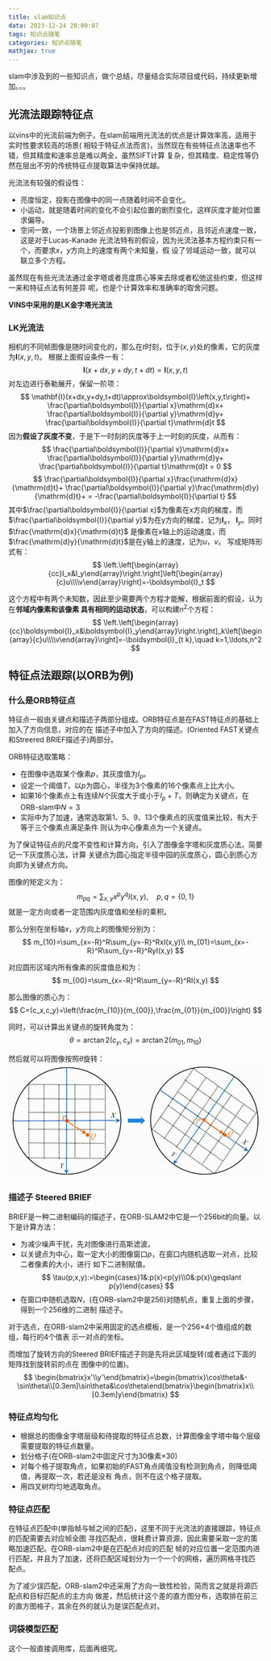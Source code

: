 ```yaml
---
title: slam知识点
data: 2023-12-24 20:09:07
tags: 知识点随笔
categories: 知识点随笔
mathjax: true
---
```


slam中涉及到的一些知识点，做个总结，尽量结合实际项目或代码，持续更新增加。。。

## 光流法跟踪特征点
以vins中的光流前端为例子。在slam前端用光流法的优点是计算效率高，适用于实时性要求较高的场景(
相较于特征点法而言)，当然现在有些特征点法速率也不错，但其精度和速率总是难以两全，虽然SIFT计算
复杂，但其精度、稳定性等仍然在层出不穷的传统特征点提取算法中保持优越。

光流法有较强的假设性：

- 亮度恒定，投影在图像中的同一点随着时间不会变化。
- 小运动，就是随着时间的变化不会引起位置的剧烈变化，这样灰度才能对位置求偏导。
- 空间一致，一个场景上邻近点投影到图像上也是邻近点，且邻近点速度一致，这是对于Lucas-Kanade
光流法特有的假设，因为光流法基本方程约束只有一个，而要求$x$，$y$方向上的速度有两个未知量，假
设了邻域运动一致，就可以联立多个方程。

虽然现在有些光流法通过金字塔或者亮度质心等来去除或者松弛这些约束，但这样一来和特征点法有何差异
呢，也是个计算效率和准确率的取舍问题。

**VINS中采用的是LK金字塔光流法**

### LK光流法
相机的不同帧图像是随时间变化的，那么在$t$时刻，位于$(x,y)$处的像素，它的灰度为$\mathbf{I}(x,y,t)$。
根据上面假设条件一有：
$$
    \mathbf{I}(x+dx,y+dy,t+dt) = \mathbf{I}(x,y,t)
$$
对左边进行泰勒展开，保留一阶项：
$$
    \mathbf{I}(x+dx,y+dy,t+dt)\approx\boldsymbol{I}\left(x,y,t\right)+
    \frac{\partial\boldsymbol{I}}{\partial x}\mathrm{d}x+
    \frac{\partial\boldsymbol{I}}{\partial y}\mathrm{d}y+
    \frac{\partial\boldsymbol{I}}{\partial t}\mathrm{d}t
$$
因为**假设了灰度不变**，于是下一时刻的灰度等于上一时刻的灰度，从而有：
$$
    \frac{\partial\boldsymbol{I}}{\partial x}\mathrm{d}x+
    \frac{\partial\boldsymbol{I}}{\partial y}\mathrm{d}y+
    \frac{\partial\boldsymbol{I}}{\partial t}\mathrm{d}t = 0
$$
$$
     \frac{\partial\boldsymbol{I}}{\partial x}\frac{\mathrm{d}x}{\mathrm{d}t}+
    \frac{\partial\boldsymbol{I}}{\partial y}\frac{\mathrm{d}y}{\mathrm{d}t}+
    = -\frac{\partial\boldsymbol{I}}{\partial t}
$$
其中$\frac{\partial\boldsymbol{I}}{\partial x}$为像素在x方向的梯度，而
$\frac{\partial\boldsymbol{I}}{\partial y}$为在y方向的梯度，记为$\mathbf{I}_{x}$，
$\mathbf{I}_y$。同时$\frac{\mathrm{d}x}{\mathrm{d}t}$
是像素在x轴上的运动速度，而$\frac{\mathrm{d}y}{\mathrm{d}t}$是在y轴上的速度，记为$u$，$v$。
写成矩阵形式有：
$$
\left.\left[\begin{array}{cc}I_x&I_y\end{array}\right.\right]\left[\begin{array}{c}u\\\\v\end{array}\right]=-\boldsymbol{I}_t
$$

这个方程中有两个未知数，因此至少需要两个方程才能解，根据前面的假设，认为在**邻域内像素和该像素
具有相同的运动状态**，可以构建$n^{2}$个方程：
$$
\left.\left[\begin{array}{cc}\boldsymbol{I}_x&\boldsymbol{I}_y\end{array}\right.\right]_k\left[\begin{array}{c}u\\\\v\end{array}\right]=-\boldsymbol{I}_{t k},\quad k=1,\ldots,n^2
$$

## 特征点法跟踪(以ORB为例)

### 什么是ORB特征点

特征点一般由关键点和描述子两部分组成。ORB特征点是在FAST特征点的基础上加入了方向信息，对应的在
描述子中加入了方向的描述。(Oriented FAST关键点和Streered BRIEF描述子)两部分。

ORB特征选取策略：
- 在图像中选取某个像素$p$，其灰度值为$I_{p}$。
- 设定一个阈值$T$，以$p$为圆心，半径为3个像素的16个像素点上比大小。
- 如果16个像素点上有连续$N$个灰度大于或小于$I_{p}+T$，则确定为关键点，在ORB-slam中$N=3$
- 实际中为了加速，通常选取第1、5、9、13个像素点的灰度值来比较，有大于等于三个像素点满足条件
则认为中心像素点为一个关键点。

为了保证特征点的尺度不变性和计算方向，引入了图像金字塔和灰度质心法。简要记一下灰度质心法，计算
关键点为圆心指定半径中园的灰度质心，圆心到质心方向即为关键点方向。

图像的矩定义为：
$$
m_{pq}=\sum_{x,y}x^py^qI(x,y),\quad p,q=\{0,1\}
$$
就是一定方向或者一定范围内灰度值和坐标的乘积。

那么分别在坐标轴$x$，$y$方向上的图像矩分别为：
$$
m_{10}=\sum_{x=-R}^R\sum_{y=-R}^RxI(x,y)\\
m_{01}=\sum_{x=-R}^R\sum_{y=-R}^RyI(x,y)
$$

对应圆形区域内所有像素的灰度值总和为：
$$
m_{00}=\sum_{x=-R}^R\sum_{y=-R}^RI(x,y)
$$

那么图像的质心为：
$$
C=(c_x,c_y)=\left(\frac{m_{10}}{m_{00}},\frac{m_{01}}{m_{00}}\right)
$$

同时，可以计算出关键点的旋转角度为：
$$
\theta=\arctan2\left(c_y,c_x\right)=\arctan2\left(m_{01},m_{10}\right)
$$

然后就可以将图像按照$\theta$旋转：
![旋转灰度质心园和主方向坐标轴对齐](./slam/image.png)

### 描述子 Steered BRIEF
BRIEF是一种二进制编码的描述子，在ORB-SLAM2中它是一个256bit的向量。以下是计算方法：

- 为减少噪声干扰，先对图像进行高斯滤波。
- 以关键点为中心，取一定大小的图像窗口$p$，在窗口内随机选取一对点，比较二者像素的大小，进行
如下二进制赋值。
$$
\tau(p;x,y):=\begin{cases}1&:p(x)<p(y)\\0&:p(x)\geqslant p(y)\end{cases}
$$
- 在窗口中随机选取$N$，(在ORB-slam2中是256)对随机点，重复上面的步骤，得到一个256维的二进制
描述子。

对于选点，在ORB-slam2中采用固定的选点模板，是一个256$\times$4个值组成的数组，每行的4个值表
示一对点的坐标。

而增加了旋转方向的Steered BRIEF描述子则是先将此区域旋转(或者通过下面的矩阵找到旋转前的点在
图像中的位置)。
$$
\begin{bmatrix}x'\\y'\end{bmatrix}=\begin{bmatrix}\cos\theta&-\sin\theta\\[0.3em]\sin\theta&\cos\theta\end{bmatrix}\begin{bmatrix}x\\[0.3em]y\end{bmatrix}
$$

### 特征点均匀化
- 根据总的图像金字塔层级和待提取的特征点总数，计算图像金字塔中每个层级需要提取的特征点数量。
- 划分格子(在ORB-slam2中固定尺寸为30像素$\times$30)
- 对每个格子提取角点，如果初始的FAST角点阈值没有检测到角点，则降低阈值，再提取一次，若还是没有
角点，则不在这个格子提取。
- 用四叉树均匀地选取角点。

### 特征点匹配
在特征点匹配中(单指帧与帧之间的匹配)，这里不同于光流法的直接跟踪，特征点的匹配需要去对应帧全图
寻找匹配点，很耗费计算资源，因此需要采取一定的策略加速匹配。在ORB-slam2中是在匹配点对应的匹配
帧的对应位置一定范围内进行匹配，并且为了加速，还将匹配区域划分为一个一个的网格，遍历网格寻找匹
配点。

为了减少误匹配，ORB-slam2中还采用了方向一致性检验，简而言之就是将源匹配点和目标匹配点的主方向
做差，然后统计这个差的直方图分布，选取排在前三的直方图格子，其余在外的就认为是误匹配点对。

### 词袋模型匹配
这个一般直接调用库，后面再细究。

